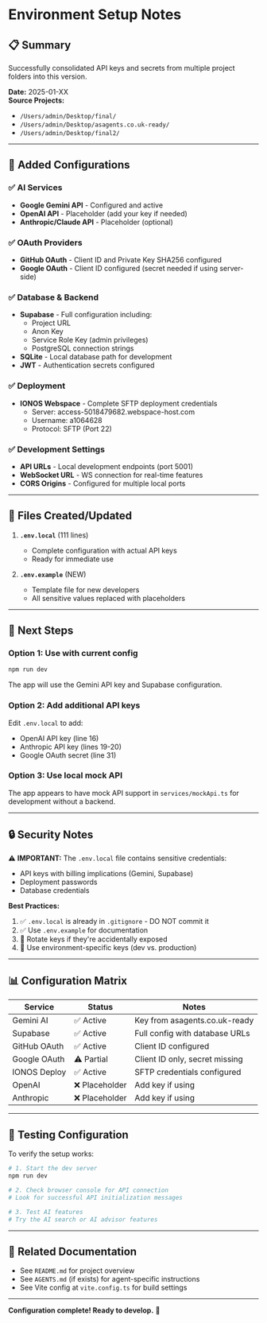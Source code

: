 # Environment Setup Notes

## 📋 Summary

Successfully consolidated API keys and secrets from multiple project folders into this version.

**Date:** 2025-01-XX  
**Source Projects:**
- `/Users/admin/Desktop/final/`
- `/Users/admin/Desktop/asagents.co.uk-ready/`
- `/Users/admin/Desktop/final2/`

---

## 🔑 Added Configurations

### ✅ AI Services
- **Google Gemini API** - Configured and active
- **OpenAI API** - Placeholder (add your key if needed)
- **Anthropic/Claude API** - Placeholder (optional)

### ✅ OAuth Providers
- **GitHub OAuth** - Client ID and Private Key SHA256 configured
- **Google OAuth** - Client ID configured (secret needed if using server-side)

### ✅ Database & Backend
- **Supabase** - Full configuration including:
  - Project URL
  - Anon Key
  - Service Role Key (admin privileges)
  - PostgreSQL connection strings
- **SQLite** - Local database path for development
- **JWT** - Authentication secrets configured

### ✅ Deployment
- **IONOS Webspace** - Complete SFTP deployment credentials
  - Server: access-5018479682.webspace-host.com
  - Username: a1064628
  - Protocol: SFTP (Port 22)

### ✅ Development Settings
- **API URLs** - Local development endpoints (port 5001)
- **WebSocket URL** - WS connection for real-time features
- **CORS Origins** - Configured for multiple local ports

---

## 📁 Files Created/Updated

1. **`.env.local`** (111 lines)
   - Complete configuration with actual API keys
   - Ready for immediate use
   
2. **`.env.example`** (NEW)
   - Template file for new developers
   - All sensitive values replaced with placeholders

---

## 🚀 Next Steps

### Option 1: Use with current config
```bash
npm run dev
```
The app will use the Gemini API key and Supabase configuration.

### Option 2: Add additional API keys
Edit `.env.local` to add:
- OpenAI API key (line 16)
- Anthropic API key (lines 19-20)
- Google OAuth secret (line 31)

### Option 3: Use local mock API
The app appears to have mock API support in `services/mockApi.ts` for development without a backend.

---

## 🔒 Security Notes

⚠️ **IMPORTANT:** The `.env.local` file contains sensitive credentials:
- API keys with billing implications (Gemini, Supabase)
- Deployment passwords
- Database credentials

**Best Practices:**
1. ✅ `.env.local` is already in `.gitignore` - DO NOT commit it
2. ✅ Use `.env.example` for documentation
3. 🔄 Rotate keys if they're accidentally exposed
4. 🔐 Use environment-specific keys (dev vs. production)

---

## 📊 Configuration Matrix

| Service | Status | Notes |
|---------|--------|-------|
| Gemini AI | ✅ Active | Key from asagents.co.uk-ready |
| Supabase | ✅ Active | Full config with database URLs |
| GitHub OAuth | ✅ Active | Client ID configured |
| Google OAuth | ⚠️ Partial | Client ID only, secret missing |
| IONOS Deploy | ✅ Active | SFTP credentials configured |
| OpenAI | ❌ Placeholder | Add key if using |
| Anthropic | ❌ Placeholder | Add key if using |

---

## 🧪 Testing Configuration

To verify the setup works:

```bash
# 1. Start the dev server
npm run dev

# 2. Check browser console for API connection
# Look for successful API initialization messages

# 3. Test AI features
# Try the AI search or AI advisor features
```

---

## 📖 Related Documentation

- See `README.md` for project overview
- See `AGENTS.md` (if exists) for agent-specific instructions
- See Vite config at `vite.config.ts` for build settings

---

**Configuration complete! Ready to develop.** 🎉
